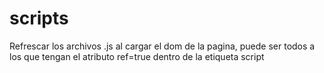 # scripts
Refrescar los archivos .js al cargar el dom de la pagina, puede ser todos a los que tengan el atributo ref=true dentro de la etiqueta script
